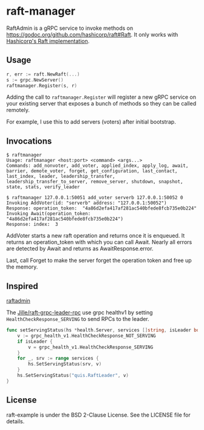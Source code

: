 # raft-manager

RaftAdmin is a gRPC service to invoke methods on https://godoc.org/github.com/hashicorp/raft#Raft. It only works with [Hashicorp's Raft implementation](https://github.com/hashicorp/raft).

## Usage

```go
r, err := raft.NewRaft(...)
s := grpc.NewServer()
raftmanager.Register(s, r)
```

Adding the call to `raftmanager.Register` will register a new gRPC service on your existing server that exposes a bunch of methods so they can be called remotely.

For example, I use this to add servers (voters) after initial bootstrap.

## Invocations

```shell
$ raftmanager
Usage: raftmanager <host:port> <command> <args...>
Commands: add_nonvoter, add_voter, applied_index, apply_log, await, barrier, demote_voter, forget, get_configuration, last_contact, last_index, leader, leadership_transfer, leadership_transfer_to_server, remove_server, shutdown, snapshot, state, stats, verify_leader

$ raftmanager 127.0.0.1:50051 add_voter serverb 127.0.0.1:50052 0
Invoking AddVoter(id: "serverb" address: "127.0.0.1:50052")
Response: operation_token:  "4a86d2efa417af281ac540bfede8fcb735e0b224"
Invoking Await(operation_token: "4a86d2efa417af281ac540bfede8fcb735e0b224")
Response: index:  3
```

AddVoter starts a new raft operation and returns once it is enqueued. It returns an operation_token with which you can call Await. Nearly all errors are detected by Await and returns as AwaitResponse.error.

Last, call Forget to make the server forget the operation token and free up the memory.

## Inspired

[raftadmin](https://github.com/Jille/raftadmin)

The [Jille/raft-grpc-leader-rpc](https://github.com/Jille/raft-grpc-leader-rpc) use grpc healthv1 by setting `HealthCheckResponse_SERVING` to send RPCs to the leader.

```go
func setServingStatus(hs *health.Server, services []string, isLeader bool) {
	v := grpc_health_v1.HealthCheckResponse_NOT_SERVING
	if isLeader {
		v = grpc_health_v1.HealthCheckResponse_SERVING
	}
	for _, srv := range services {
		hs.SetServingStatus(srv, v)
	}
	hs.SetServingStatus("quis.RaftLeader", v)
}
```

## License
raft-example is under the BSD 2-Clause License. See the LICENSE file for details.